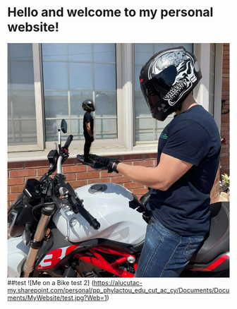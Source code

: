 # Hello and welcome to my personal website!
![Me on a Bike as a Test](test.jpg)
##test
![Me on a Bike test 2] (https://alucutac-my.sharepoint.com/personal/pp_phylactou_edu_cut_ac_cy/Documents/Documents/MyWebsite/test.jpg?Web=1)
